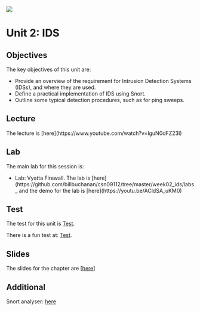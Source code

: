 <img src="https://github.com/billbuchanan/csn09112/blob/master/zadditional/top_csn09112.png"/>

<h1 id="logo">Unit 2: IDS</h1>
<h2>Objectives</h2>
The key objectives of this unit are:</p>
<ul>
  <li>Provide  an overview of the requirement for Intrusion Detection Systems (IDSs), and  where they are used.</li>
  <li>Define  a practical implementation of IDS using Snort.</li>
  <li>Outline  some typical detection procedures, such as for ping sweeps.</li>
</ul>
<h2>Lecture</h2>
<p>The lecture is [here](https://www.youtube.com/watch?v=IguN0dFZ23I)
<h2>Lab</h2>
<p>The main lab for this session is:</p>
<ul>
  <li>Lab: Vyatta Firewall. The lab is [here](https://github.com/billbuchanan/csn09112/tree/master/week02_ids/labs_ and the demo for the lab is [here](https://youtu.be/ACldSA_uKM0)
  

 </ul>
  
<h2>Test</h2>
<p>The test for this unit is <a href="https://asecuritysite.com/tests/tests?sortBy=sfc02">Test</a>.</p>
<p>There is a fun test at: <a href="https://asecuritysite.com/tests/fun?sortBy=sfc02">Test</a>.</p>
<h2>Slides</h2>
<p>The slides for the chapter are [<a href="https://github.com/billbuchanan/csn09112/blob/master/week02_ids/lecture/unit02_ids.pdf">here</a>]</p>
<h2>Additional</h2>
<p>Snort analyser: <a href="https://asecuritysite.com/forensics/snort2">here</a></p>

